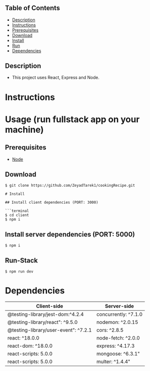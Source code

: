 # <cookingRecipe>

## Table of Contents

-   [Description](#description)
-   [Instructions](#instructions)
-   [Prerequisites](#prerequisites)
-   [Download](#download)
-   [Install](#install)
-   [Run](#run-stack)
-   [Dependencies](#dependencies)

## Description

-   This project uses React, Express and Node.

# Instructions

# Usage (run fullstack app on your machine)

## Prerequisites

-   [Node](https://nodejs.org/en/download/)

## Download

````terminal
$ git clone https://github.com/ZeyadTarek1/cookingRecipe.git

# Install

## Install client dependencies (PORT: 3000)

```terminal
$ cd client
$ npm i
````

## Install server dependencies (PORT: 5000)

```terminal
$ npm i
```

## Run-Stack

```terminal
$ npm run dev
```

# Dependencies

| Client-side                          | Server-side          |
| ------------------------------------ | -------------------- |
| @testing-library/jest-dom:^4.2.4     | concurrently: ^7.1.0 |
| @testing-library/react": ^9.5.0      | nodemon: ^2.0.15     |
| @testing-library/user-event": ^7.2.1 | cors: ^2.8.5         |
| react: ^18.0.0                       | node-fetch: ^2.0.0   |
| react-dom: ^18.0.0                   | express: ^4.17.3     |
| react-scripts: 5.0.0                 | mongoose: ^6.3.1"    |
| react-scripts: 5.0.0                 | multer: ^1.4.4"      |
